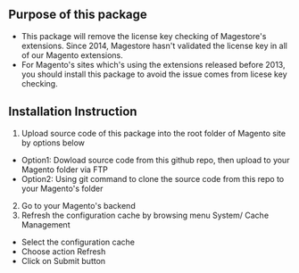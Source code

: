 ## Purpose of this package
 * This package will remove the license key checking of Magestore's extensions. Since 2014, Magestore hasn't validated the license key in all of our Magento extensions. 
 * For Magento's sites which's using the extensions released before 2013, you should install this package to avoid the issue comes from licese key checking.

## Installation Instruction
1. Upload source code of this package into the root folder of Magento site by options below
  + Option1: Dowload source code from this github repo, then upload to your Magento folder via FTP
  + Option2: Using git command to clone the source code from this repo to your Magento's folder
2. Go to your Magento's backend
3. Refresh the configuration cache by browsing menu System/ Cache Management
  + Select the configuration cache
  + Choose action Refresh
  + Click on Submit button
  
